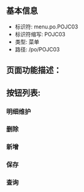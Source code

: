 
## 基本信息

- 标识符: menu.po.POJC03
- 标识符缩写: POJC03
- 类型: 菜单
- 路径: /po/POJC03

## 页面功能描述：





## 按钮列表:


### 明细维护



### 删除



### 新增



### 保存



### 查询


